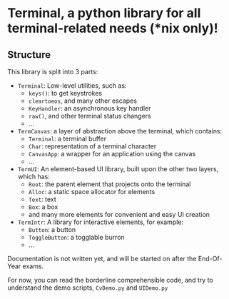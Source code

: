 # Terminal, a python library for all terminal-related needs (\*nix only)!
## Structure

This library is split into 3 parts:
- `Terminal`: Low-level utilities, such as:
	- `keys()`: to get keystrokes
	- `cleartoeos`, and many other escapes
	- `KeyHandler`: an asynchronous key handler
	- `raw()`, and other terminal status changers
	- ...
- `TermCanvas`: a layer of abstraction above the terminal, which contains:
	- `Terminal`: a terminal buffer
	- `Char`: representation of a terminal character
	- `CanvasApp`: a wrapper for an application using the canvas
	- ...
- `TermUI`: An element-based UI library, built upon the other two layers, which has: 
	- `Root`: the parent element that projects onto the terminal
	- `Alloc`: a static space allocator for elements
	- `Text`: text
	- `Box`: a box
	- and many more elements for convenient and easy UI creation
- `TermIntr`: A library for interactive elements, for example:
	- `Button`: a button
	- `ToggleButton`: a togglable burron
	- ...

Documentation is not written yet, and will be started on after the End-Of-Year exams.

For now, you can read the borderline comprehensible code, and try to understand the demo scripts, `CvDemo.py` and `UIDemo.py`

